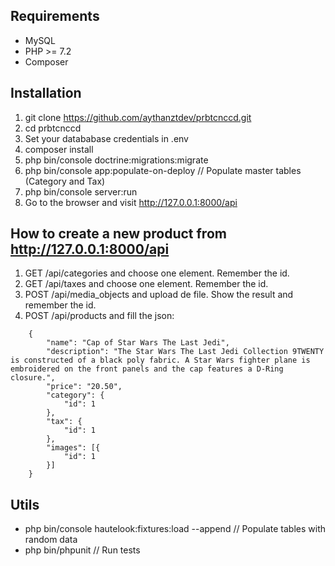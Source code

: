 ## Requirements
* MySQL
* PHP >= 7.2
* Composer

## Installation
1. git clone https://github.com/aythanztdev/prbtcnccd.git
2. cd prbtcnccd
3. Set your datababase credentials in .env
4. composer install
5. php bin/console doctrine:migrations:migrate
6. php bin/console app:populate-on-deploy // Populate master tables (Category and Tax)
7. php bin/console server:run
8. Go to the browser and visit http://127.0.0.1:8000/api

## How to create a new product from http://127.0.0.1:8000/api 
1. GET /api/categories and choose one element. Remember the id.
2. GET /api/taxes and choose one element. Remember the id.
3. POST /api/media_objects and upload de file. Show the result and remember the id.
4. POST /api/products and fill the json:
```
    {
	    "name": "Cap of Star Wars The Last Jedi",
	    "description": "The Star Wars The Last Jedi Collection 9TWENTY is constructed of a black poly fabric. A Star Wars fighter plane is embroidered on the front panels and the cap features a D-Ring closure.",
	    "price": "20.50",
	    "category": {
		    "id": 1
	    },
	    "tax": {
		    "id": 1
	    },
	    "images": [{
		    "id": 1
	    }]
    }
```

## Utils
* php bin/console hautelook:fixtures:load --append // Populate tables with random data
* php bin/phpunit // Run tests
